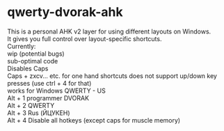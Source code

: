 # qwerty-dvorak-ahk  
This is a personal AHK v2 layer for using different layouts on Windows.  
It gives you full control over layout-specific shortcuts.  
Currently:  
wip (potential bugs)  
sub-optimal code  
Disables Caps  
Caps + zxcv... etc. for one hand shortcuts
does not support up/down key presses (use ctrl + 4 for that)  
works for Windows QWERTY - US  
Alt + 1 programmer DVORAK  
Alt + 2 QWERTY  
Alt + 3 Rus (ЙЦУКЕН)  
Alt + 4 Disable all hotkeys (except caps for muscle memory)  
